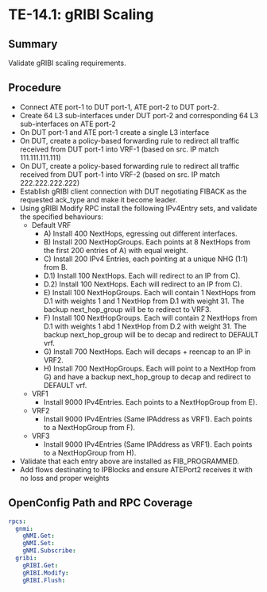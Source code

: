 # TE-14.1: gRIBI Scaling

## Summary

Validate gRIBI scaling requirements.

## Procedure

*   Connect ATE port-1 to DUT port-1, ATE port-2 to DUT port-2.
*   Create 64 L3 sub-interfaces under DUT port-2 and corresponding 64 L3
    sub-interfaces on ATE port-2
*   On DUT port-1 and ATE port-1 create a single L3 interface
*   On DUT, create a policy-based forwarding rule to redirect all traffic received from DUT port-1 into VRF-1 (based on src. IP match 111.111.111.111)
*   On DUT, create a policy-based forwarding rule to redirect all traffic received from DUT port-1 into VRF-2 (based on src. IP match 222.222.222.222)
*   Establish gRIBI client connection with DUT negotiating FIBACK as the
    requested ack_type and make it become leader.
*   Using gRIBI Modify RPC install the following IPv4Entry sets, and validate
    the specified behaviours:
    *   Default VRF
        * A) Install 400 NextHops, egressing out different interfaces.
        * B) Install 200 NextHopGroups.  Each points at 8 NextHops from the first 200 entries of A) with equal weight.
        * C) Install 200 IPv4 Entries, each pointing at a unique NHG (1:1) from B.
        * D.1) Install 100 NextHops.  Each will redirect to an IP from C).
        * D.2) Install 100 NextHops.  Each will redirect to an IP from C).
        * E) Install 100 NextHopGroups.  Each will contain 1 NextHops from D.1 with weights 1 and 1 NextHop from D.1 with weight 31. The backup next_hop_group will be to redirect to VRF3.
        * F) Install 100 NextHopGroups.  Each will contain 2 NextHops from D.1 with weights 1 abd 1 NextHop from D.2 with weight 31. The backup next_hop_group will be to decap and redirect to DEFAULT vrf.
        * G) Install 700 NextHops.  Each will decaps + reencap to an IP in VRF2.
        * H) Install 700 NextHopGroups.  Each will point to a NextHop from G) and have a backup next_hop_group to decap and redirect to DEFAULT vrf.
    *   VRF1
        *   Install 9000 IPv4Entries.  Each points to a NextHopGroup from E).
    *   VRF2
        *   Install 9000 IPv4Entries (Same IPAddress as VRF1).  Each points to a NextHopGroup from F).
    *   VRF3
        *   Install 9000 IPv4Entries (Same IPAddress as VRF1).  Each points to a NextHopGroup from H).
*   Validate that each entry above are installed as FIB_PROGRAMMED.
*   Add flows destinating to IPBlocks and ensure ATEPort2 receives it with
    no loss and proper weights

## OpenConfig Path and RPC Coverage
```yaml
rpcs:
  gnmi:
    gNMI.Get:
    gNMI.Set:
    gNMI.Subscribe:
  gribi:
    gRIBI.Get:
    gRIBI.Modify:
    gRIBI.Flush:
```

